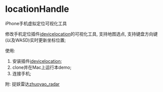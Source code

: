 # locationHandle
iPhone手机虚拟定位可视化工具

修改手机定位插件[idevicelocation](https://github.com/JonGabilondoAngulo/idevicelocation)的可视化工具, 支持地图选点, 支持键盘方向键(以及WASD)实时更新坐标位置;

使用:
1. 安装插件[idevicelocation](https://github.com/JonGabilondoAngulo/idevicelocation);
2. clone并在Mac上运行本demo;
3. 连接手机;

附: 捉妖雷达[zhuoyao_radar](https://github.com/liuzirui1122/zhuoyao_radar/)
